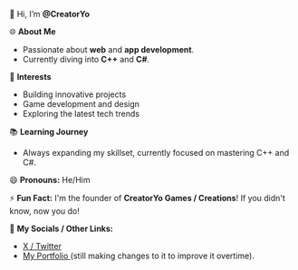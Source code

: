 👋 Hi, I’m **@CreatorYo**

🌐 **About Me**
- Passionate about **web** and **app development**.
- Currently diving into **C++** and **C#**.

👀 **Interests**
- Building innovative projects
- Game development and design
- Exploring the latest tech trends

📚 **Learning Journey**
- Always expanding my skillset, currently focused on mastering C++ and C#.

😄 **Pronouns:** He/Him

⚡ **Fun Fact:** 
I'm the founder of **CreatorYo Games / Creations**!  If you didn't know, now you do!

🔗 **My Socials / Other Links:**
- [X / Twitter](https://x.com/CreatorYo)
- [My Portfolio ](https://creatoryo-portfolio.vercel.app/) (still making changes to it to improve it overtime).
